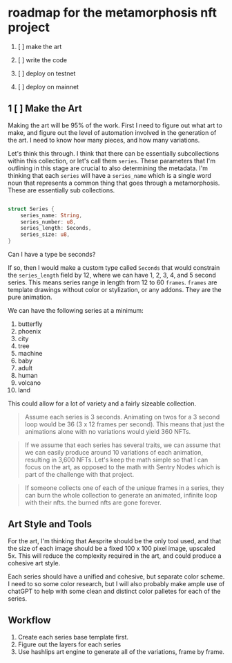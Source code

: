 # roadmap for the metamorphosis nft project

1. [ ] make the art

2. [ ] write the code

3. [ ] deploy on testnet

4. [ ] deploy on mainnet


## 1 [ ] Make the Art

Making the art will be 95% of the work. First I need to figure out what art to make, and figure out the level of automation involved in the generation of the art. I need to know how many pieces, and how many variations.

Let's think this through. I think that there can be essentially subcollections within this collection, or let's call them `series`. These parameters that I'm outlining in this stage are crucial to also determining the metadata. I'm thinking that each `series` will have a `series_name` which is a single word noun that represents a common thing that goes through a metamorphosis. These are essentially sub collections.

```rust

struct Series {
    series_name: String,
    series_number: u8,
    series_length: Seconds,
    series_size: u8,
}
```

Can I have a type be seconds?

If so, then I would make a custom type called `Seconds` that would constrain the `series_length` field by 12, where we can have 1, 2, 3, 4, and 5 second series. This means series range in length from 12 to 60 `frames`. `frames` are template drawings without color or stylization, or any addons. They are the pure animation.

We can have the following series at a minimum:

1. butterfly
2. phoenix
3. city
4. tree
5. machine
6. baby
7. adult
8. human
9. volcano
10. land

This could allow for a lot of variety and a fairly sizeable collection.

> Assume each series is 3 seconds. Animating on twos for a 3 second loop would be 36 (3 x 12 frames per second). This means that just the animations alone with no variations would yield 360 NFTs.

> If we assume that each series has several traits, we can assume that we can easily produce around 10 variations of each animation, resulting in 3,600 NFTs. Let's keep the math simple so that I can focus on the art, as opposed to the math with Sentry Nodes which is part of the challenge with that project.

> If someone collects one of each of the unique frames in a series, they can burn the whole collection to generate an animated, infinite loop with their nfts. the burned nfts are gone forever.

## Art Style and Tools

For the art, I'm thinking that Aesprite should be the only tool used, and that the size of each image should be a fixed 100 x 100 pixel image, upscaled 5x. This will reduce the complexity required in the art, and could produce a cohesive art style.

Each series should have a unified and cohesive, but separate color scheme. I need to so some color research, but I will also probably make ample use of chatGPT to help with some clean and distinct color palletes for each of the series.

## Workflow

1. Create each series base template first.
2. Figure out the layers for each series
3. Use hashlips art engine to generate all of the variations, frame by frame.




